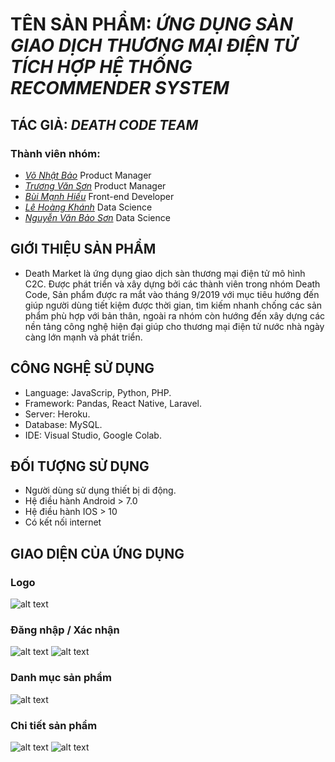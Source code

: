# TÊN SẢN PHẨM: *ỨNG DỤNG SÀN GIAO DỊCH THƯƠNG MẠI ĐIỆN TỬ TÍCH HỢP HỆ THỐNG RECOMMENDER SYSTEM*
## TÁC GIẢ: *DEATH CODE TEAM*
   ### Thành viên nhóm:
   - [*Võ Nhật Bảo*](https://www.facebook.com/benbacker99er) Product Manager
  - [*Trương Văn Sơn*](https://www.facebook.com/truong.v.son) Product Manager
  - [*Bùi Mạnh Hiếu*](https://www.facebook.com/manhhieu.bui)       Front-end Developer
  - [*Lê Hoàng Khánh*](https://www.facebook.com/lehoangkhanh.1105) Data Science
  - [*Nguyễn Văn Bảo Sơn*](https://www.facebook.com/baoson.nguyenvan.1997) Data Science
## GIỚI THIỆU SẢN PHẨM
- Death Market là ứng dụng giao dịch sàn thương mại điện tử mô hình C2C. Được phát triển và xây dựng bởi các thành viên trong nhóm Death Code, Sản phẩm được ra mắt vào tháng 9/2019 với mục tiêu hướng đến giúp người dùng tiết kiệm được thời gian, tìm kiếm nhanh chống các sản phẩm phù hợp với bản thân, ngoài ra nhóm còn hướng đến xây dựng các nền tảng công nghệ hiện đại giúp cho thương mại điện tử nước nhà ngày càng lớn mạnh và phát triển.
## CÔNG NGHỆ SỬ DỤNG
  - Language: JavaScrip, Python, PHP.
  - Framework: Pandas, React Native, Laravel.
  - Server: Heroku.
  - Database: MySQL.
  - IDE: Visual Studio, Google Colab.
 ## ĐỐI TƯỢNG SỬ DỤNG
 - Người dùng sử dụng thiết bị di động.
 - Hệ điều hành Android > 7.0
 - Hệ điều hành IOS > 10
 - Có kết nối internet
 ## GIAO DIỆN CỦA ỨNG DỤNG
  ### Logo
   ![alt text](https://github.com/benbacker/Death-Market/blob/master/Digital%20Wireframe/death-1.JPG?raw=true)
  ### Đăng nhập / Xác nhận
  ![alt text](https://github.com/benbacker/Death-Market/blob/master/Digital%20Wireframe/death-2.JPG?raw=true)
  ![alt text](https://github.com/benbacker/Death-Market/blob/master/Digital%20Wireframe/death-3.JPG?raw=true)
  ### Danh mục sản phẩm
  ![alt text](https://github.com/benbacker/Death-Market/blob/master/Digital%20Wireframe/death-4.JPG?raw=true)
  ### Chi tiết sản phẩm
  ![alt text](https://github.com/benbacker/Death-Market/blob/master/Digital%20Wireframe/death-5.JPG?raw=true)
  ![alt text](https://github.com/benbacker/Death-Market/blob/master/Digital%20Wireframe/death-6.JPG?raw=true)